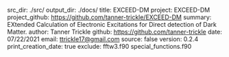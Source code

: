 src_dir: ./src/
output_dir: ./docs/
title: EXCEED-DM
project: EXCEED-DM
project_github: https://github.com/tanner-trickle/EXCEED-DM
summary: EXtended Calculation of Electronic Excitations for Direct detection of Dark Matter.
author: Tanner Trickle
github: https://github.com/tanner-trickle
date: 07/22/2021
email: ttrickle17@gmail.com
source: false
version: 0.2.4
print_creation_date: true
exclude: fftw3.f90
         special_functions.f90
